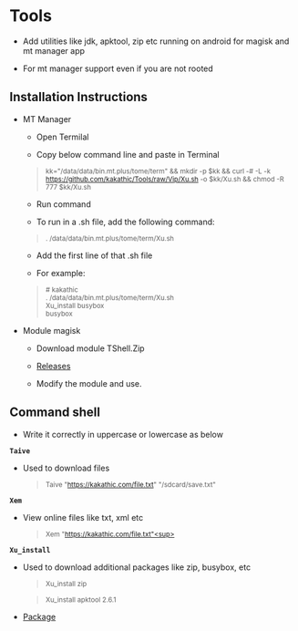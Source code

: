 # Tools

- Add utilities like jdk, apktool, zip etc running on android for magisk and mt manager app

- For mt manager support even if you are not rooted

**Installation Instructions**
---
- MT Manager

  - Open Termilal

  - Copy below command line and paste in Terminal

   > <sup>kk="/data/data/bin.mt.plus/tome/term" && mkdir -p $kk && curl -# -L -k https://github.com/kakathic/Tools/raw/Vip/Xu.sh -o $kk/Xu.sh && chmod -R 777 $kk/Xu.sh</sup>

  - Run command

  - To run in a .sh file, add the following command:

   > <sup>. /data/data/bin.mt.plus/tome/term/Xu.sh</sup>

  - Add the first line of that .sh file

  - For example:

   > <sup># kakathic<br/>
           . /data/data/bin.mt.plus/tome/term/Xu.sh<br/>
           Xu_install busybox<br/>
           busybox</sup><br/>

- Module magisk

  - Download module TShell.Zip

  - [Releases](https://github.com/kakathic/Tools/releases)

  - Modify the module and use.

**Command shell**
---

- Write it correctly in uppercase or lowercase as below 

**`Taive`**

- Used to download files

   > <sup>Taive "https://kakathic.com/file.txt" "/sdcard/save.txt"<sup>

**`Xem`**

- View online files like txt, xml etc

   > <sup>Xem "https://kakathic.com/file.txt"<sup>

**`Xu_install`**

- Used to download additional packages like zip, busybox, etc

   > <sup>Xu_install zip<sup>

   > <sup>Xu_install apktool 2.6.1<sup>

- [Package](List.md)
